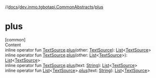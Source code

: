 //[docs](../../index.md)/[dev.inmo.tgbotapi.CommonAbstracts](index.md)/[plus](plus.md)



# plus  
[common]  
Content  
inline operator fun [TextSource](-text-source/index.md).[plus](plus.md)(other: [TextSource](-text-source/index.md)): [List](https://kotlinlang.org/api/latest/jvm/stdlib/kotlin.collections/-list/index.html)<[TextSource](-text-source/index.md)>  
inline operator fun [TextSource](-text-source/index.md).[plus](plus.md)(other: [List](https://kotlinlang.org/api/latest/jvm/stdlib/kotlin.collections/-list/index.html)<[TextSource](-text-source/index.md)>): [List](https://kotlinlang.org/api/latest/jvm/stdlib/kotlin.collections/-list/index.html)<[TextSource](-text-source/index.md)>  
inline operator fun [TextSource](-text-source/index.md).[plus](plus.md)(text: [String](https://kotlinlang.org/api/latest/jvm/stdlib/kotlin/-string/index.html)): [List](https://kotlinlang.org/api/latest/jvm/stdlib/kotlin.collections/-list/index.html)<[TextSource](-text-source/index.md)>  
inline operator fun [List](https://kotlinlang.org/api/latest/jvm/stdlib/kotlin.collections/-list/index.html)<[TextSource](-text-source/index.md)>.[plus](plus.md)(text: [String](https://kotlinlang.org/api/latest/jvm/stdlib/kotlin/-string/index.html)): [List](https://kotlinlang.org/api/latest/jvm/stdlib/kotlin.collections/-list/index.html)<[TextSource](-text-source/index.md)>  



